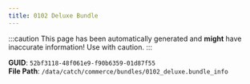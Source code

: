 ```yaml
---
title: 0102 Deluxe Bundle
---
```


:::caution
This page has been automatically generated and **might** have inaccurate information!
Use with caution.
:::

**GUID**: `52bf3118-48f061e9-f90b6359-01d87f55`  
**File Path**: `/data/catch/commerce/bundles/0102_deluxe.bundle_info`
